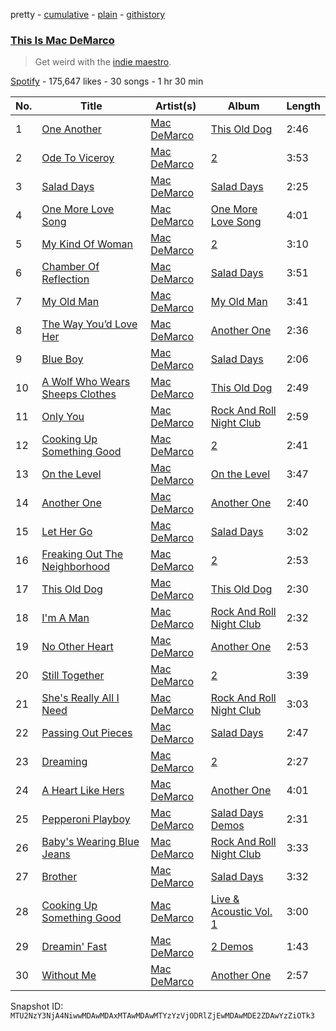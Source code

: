 pretty - [cumulative](/playlists/cumulative/37i9dQZF1DXe8E8oqpmTDI.md) - [plain](/playlists/plain/37i9dQZF1DXe8E8oqpmTDI) - [githistory](https://github.githistory.xyz/mackorone/spotify-playlist-archive/blob/main/playlists/plain/37i9dQZF1DXe8E8oqpmTDI)

### [This Is Mac DeMarco](https://open.spotify.com/playlist/37i9dQZF1DXe8E8oqpmTDI)

> Get weird with the <a href="spotify:artist:3Sz7ZnJQBIHsXLUSo0OQtM">indie maestro</a>.

[Spotify](https://open.spotify.com/user/spotify) - 175,647 likes - 30 songs - 1 hr 30 min

| No. | Title | Artist(s) | Album | Length |
|---|---|---|---|---|
| 1 | [One Another](https://open.spotify.com/track/7DhkhPPRsRtmjoVzTzGLJQ) | [Mac DeMarco](https://open.spotify.com/artist/3Sz7ZnJQBIHsXLUSo0OQtM) | [This Old Dog](https://open.spotify.com/album/7nUB5er2UpBMraUXK2wWRj) | 2:46 |
| 2 | [Ode To Viceroy](https://open.spotify.com/track/7JIV9UYKpti5xWgq6lfNNJ) | [Mac DeMarco](https://open.spotify.com/artist/3Sz7ZnJQBIHsXLUSo0OQtM) | [2](https://open.spotify.com/album/0Skv3s5A99n7dstiJOs0aA) | 3:53 |
| 3 | [Salad Days](https://open.spotify.com/track/2QilECqmzYBoI6yS5D8ftS) | [Mac DeMarco](https://open.spotify.com/artist/3Sz7ZnJQBIHsXLUSo0OQtM) | [Salad Days](https://open.spotify.com/album/7xPhDaYZ2ejV04aNtdBdvj) | 2:25 |
| 4 | [One More Love Song](https://open.spotify.com/track/0JxhUUZPG5g1fXFVFLtV2x) | [Mac DeMarco](https://open.spotify.com/artist/3Sz7ZnJQBIHsXLUSo0OQtM) | [One More Love Song](https://open.spotify.com/album/6VAohbWPg1er1Cvs0TVFzv) | 4:01 |
| 5 | [My Kind Of Woman](https://open.spotify.com/track/4tXzPOr4UaBoA7k7pnpJI1) | [Mac DeMarco](https://open.spotify.com/artist/3Sz7ZnJQBIHsXLUSo0OQtM) | [2](https://open.spotify.com/album/0Skv3s5A99n7dstiJOs0aA) | 3:10 |
| 6 | [Chamber Of Reflection](https://open.spotify.com/track/5oeOWXjH8NZFOWP0SpSXqV) | [Mac DeMarco](https://open.spotify.com/artist/3Sz7ZnJQBIHsXLUSo0OQtM) | [Salad Days](https://open.spotify.com/album/7xPhDaYZ2ejV04aNtdBdvj) | 3:51 |
| 7 | [My Old Man](https://open.spotify.com/track/2bbWBkiq2vH4Y7pjE0qYcW) | [Mac DeMarco](https://open.spotify.com/artist/3Sz7ZnJQBIHsXLUSo0OQtM) | [My Old Man](https://open.spotify.com/album/0AE1SLDT85k4c61rxvmaYv) | 3:41 |
| 8 | [The Way You’d Love Her](https://open.spotify.com/track/4suro37tLa677NBVKNPVHN) | [Mac DeMarco](https://open.spotify.com/artist/3Sz7ZnJQBIHsXLUSo0OQtM) | [Another One](https://open.spotify.com/album/73A5i6uEMBa2qpGDKdZu3u) | 2:36 |
| 9 | [Blue Boy](https://open.spotify.com/track/6EcWBNVhDlGn8AiSpkUg6T) | [Mac DeMarco](https://open.spotify.com/artist/3Sz7ZnJQBIHsXLUSo0OQtM) | [Salad Days](https://open.spotify.com/album/7xPhDaYZ2ejV04aNtdBdvj) | 2:06 |
| 10 | [A Wolf Who Wears Sheeps Clothes](https://open.spotify.com/track/3zqiLyHdXfqh4QcLlmJsyF) | [Mac DeMarco](https://open.spotify.com/artist/3Sz7ZnJQBIHsXLUSo0OQtM) | [This Old Dog](https://open.spotify.com/album/7nUB5er2UpBMraUXK2wWRj) | 2:49 |
| 11 | [Only You](https://open.spotify.com/track/58USuWas5pMj9Zf23J0fWh) | [Mac DeMarco](https://open.spotify.com/artist/3Sz7ZnJQBIHsXLUSo0OQtM) | [Rock And Roll Night Club](https://open.spotify.com/album/1ogfnXsQc3mf2BQAL9e9iJ) | 2:59 |
| 12 | [Cooking Up Something Good](https://open.spotify.com/track/0sXE78JmUFQCZNl4TQHjjp) | [Mac DeMarco](https://open.spotify.com/artist/3Sz7ZnJQBIHsXLUSo0OQtM) | [2](https://open.spotify.com/album/0Skv3s5A99n7dstiJOs0aA) | 2:41 |
| 13 | [On the Level](https://open.spotify.com/track/3cvO1FOmixOrmKXpotwnd6) | [Mac DeMarco](https://open.spotify.com/artist/3Sz7ZnJQBIHsXLUSo0OQtM) | [On the Level](https://open.spotify.com/album/5HD5DlLKIAX8qIydslAoaJ) | 3:47 |
| 14 | [Another One](https://open.spotify.com/track/1ZnIS5sO40hECBKRH8tK7D) | [Mac DeMarco](https://open.spotify.com/artist/3Sz7ZnJQBIHsXLUSo0OQtM) | [Another One](https://open.spotify.com/album/73A5i6uEMBa2qpGDKdZu3u) | 2:40 |
| 15 | [Let Her Go](https://open.spotify.com/track/1oryhqQ4hxJzT5TfKGQTCc) | [Mac DeMarco](https://open.spotify.com/artist/3Sz7ZnJQBIHsXLUSo0OQtM) | [Salad Days](https://open.spotify.com/album/7xPhDaYZ2ejV04aNtdBdvj) | 3:02 |
| 16 | [Freaking Out The Neighborhood](https://open.spotify.com/track/0MgOsVty0YR1kas7x16yoS) | [Mac DeMarco](https://open.spotify.com/artist/3Sz7ZnJQBIHsXLUSo0OQtM) | [2](https://open.spotify.com/album/0Skv3s5A99n7dstiJOs0aA) | 2:53 |
| 17 | [This Old Dog](https://open.spotify.com/track/4ODnIulzNb3hDJkKMoxt5d) | [Mac DeMarco](https://open.spotify.com/artist/3Sz7ZnJQBIHsXLUSo0OQtM) | [This Old Dog](https://open.spotify.com/album/3tVLDZNxRvwpwroJ8l1paX) | 2:30 |
| 18 | [I'm A Man](https://open.spotify.com/track/4DHfmpIY4JkEOCeA7mGCD3) | [Mac DeMarco](https://open.spotify.com/artist/3Sz7ZnJQBIHsXLUSo0OQtM) | [Rock And Roll Night Club](https://open.spotify.com/album/1ogfnXsQc3mf2BQAL9e9iJ) | 2:32 |
| 19 | [No Other Heart](https://open.spotify.com/track/0MBsq3AT6XATaik8obVPiH) | [Mac DeMarco](https://open.spotify.com/artist/3Sz7ZnJQBIHsXLUSo0OQtM) | [Another One](https://open.spotify.com/album/73A5i6uEMBa2qpGDKdZu3u) | 2:53 |
| 20 | [Still Together](https://open.spotify.com/track/5bVFRVVFtgQEVALsHYw5BT) | [Mac DeMarco](https://open.spotify.com/artist/3Sz7ZnJQBIHsXLUSo0OQtM) | [2](https://open.spotify.com/album/0Skv3s5A99n7dstiJOs0aA) | 3:39 |
| 21 | [She's Really All I Need](https://open.spotify.com/track/0NR4b0cVc5wpE82IqPzZjY) | [Mac DeMarco](https://open.spotify.com/artist/3Sz7ZnJQBIHsXLUSo0OQtM) | [Rock And Roll Night Club](https://open.spotify.com/album/1ogfnXsQc3mf2BQAL9e9iJ) | 3:03 |
| 22 | [Passing Out Pieces](https://open.spotify.com/track/7m0HWMjdCYc2EodpKN4gaf) | [Mac DeMarco](https://open.spotify.com/artist/3Sz7ZnJQBIHsXLUSo0OQtM) | [Salad Days](https://open.spotify.com/album/7xPhDaYZ2ejV04aNtdBdvj) | 2:47 |
| 23 | [Dreaming](https://open.spotify.com/track/31uL8Gach0QQjK1QwsrYvl) | [Mac DeMarco](https://open.spotify.com/artist/3Sz7ZnJQBIHsXLUSo0OQtM) | [2](https://open.spotify.com/album/0Skv3s5A99n7dstiJOs0aA) | 2:27 |
| 24 | [A Heart Like Hers](https://open.spotify.com/track/07qJ1H9vQMFOS35cv2mntD) | [Mac DeMarco](https://open.spotify.com/artist/3Sz7ZnJQBIHsXLUSo0OQtM) | [Another One](https://open.spotify.com/album/73A5i6uEMBa2qpGDKdZu3u) | 4:01 |
| 25 | [Pepperoni Playboy](https://open.spotify.com/track/4bFziYuKjm3kP6CbDTdhwU) | [Mac DeMarco](https://open.spotify.com/artist/3Sz7ZnJQBIHsXLUSo0OQtM) | [Salad Days Demos](https://open.spotify.com/album/5qdwv0MeZHRcoSWGEpTLJ3) | 2:31 |
| 26 | [Baby's Wearing Blue Jeans](https://open.spotify.com/track/2PHZZejCfMmhmVXxM2OhKR) | [Mac DeMarco](https://open.spotify.com/artist/3Sz7ZnJQBIHsXLUSo0OQtM) | [Rock And Roll Night Club](https://open.spotify.com/album/1ogfnXsQc3mf2BQAL9e9iJ) | 3:33 |
| 27 | [Brother](https://open.spotify.com/track/61bmo5vBtLghd3WYHZQGrY) | [Mac DeMarco](https://open.spotify.com/artist/3Sz7ZnJQBIHsXLUSo0OQtM) | [Salad Days](https://open.spotify.com/album/7xPhDaYZ2ejV04aNtdBdvj) | 3:32 |
| 28 | [Cooking Up Something Good](https://open.spotify.com/track/4jXyX02SNH9Oprbr3tpvVu) | [Mac DeMarco](https://open.spotify.com/artist/3Sz7ZnJQBIHsXLUSo0OQtM) | [Live & Acoustic Vol\. 1](https://open.spotify.com/album/7ctcBnbWOHBHNkDsWpceif) | 3:00 |
| 29 | [Dreamin' Fast](https://open.spotify.com/track/6avSsDAt7hVTDLeqCBfXH5) | [Mac DeMarco](https://open.spotify.com/artist/3Sz7ZnJQBIHsXLUSo0OQtM) | [2 Demos](https://open.spotify.com/album/0uORJJ9IgCGASl7FhP9OyQ) | 1:43 |
| 30 | [Without Me](https://open.spotify.com/track/7kpafSrf0xBPFSyR1AziSO) | [Mac DeMarco](https://open.spotify.com/artist/3Sz7ZnJQBIHsXLUSo0OQtM) | [Another One](https://open.spotify.com/album/73A5i6uEMBa2qpGDKdZu3u) | 2:57 |

Snapshot ID: `MTU2NzY3NjA4NiwwMDAwMDAxMTAwMDAwMTYzYzVjODRlZjEwMDAwMDE2ZDAwYzZiOTk3`